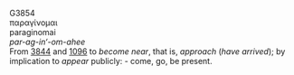 <body>
  <p>G3854<br>  παραγίνομαι  <br> paraginomai  <br><i>par-ag-in‘-om-ahee </i><br>From <a href="g3844.htm">3844</a> and <a href="g1096.htm">1096</a>  to <i>become</i> <i>near</i>, that is, <i>approach</i> (<i>have</i> <i>arrived</i>); by implication to <i>appear</i> publicly: - come, go, be present.<br></p>
 </body>